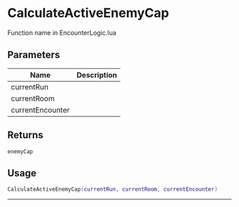 # CalculateActiveEnemyCap

Function name in EncounterLogic.lua

## Parameters

| Name             | Description |
| ---------------- | ----------- |
| currentRun       |             |
| currentRoom      |             |
| currentEncounter |             |

## Returns

`enemyCap`

## Usage

```lua
CalculateActiveEnemyCap(currentRun, currentRoom, currentEncounter)
```

---
